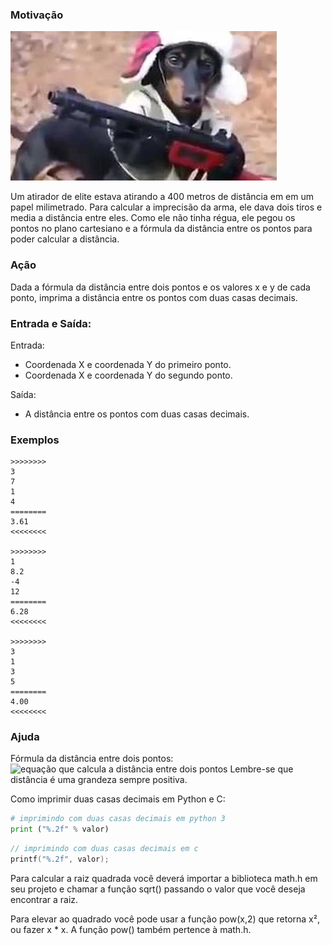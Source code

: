 ### Motivação

![sniperdog](https://raw.githubusercontent.com/qxcodefup/assets/master/mete_bala.jpg)

Um atirador de elite estava atirando a 400 metros de distância em em um papel milimetrado.
Para calcular a imprecisão da arma, ele dava dois tiros e media a distância entre eles.
Como ele não tinha régua, ele pegou os pontos no plano cartesiano e a fórmula
da distância entre os pontos para poder calcular a distância.

### Ação

Dada a fórmula da distância entre dois pontos e os valores x e y de cada ponto,
imprima a distância entre os pontos com duas casas decimais.

### Entrada e Saída:

Entrada:

* Coordenada X e coordenada Y do primeiro ponto.
* Coordenada X e coordenada Y do segundo ponto.

Saída:

* A distância entre os pontos com duas casas decimais.


### Exemplos

```
>>>>>>>>
3
7
1
4
========
3.61
<<<<<<<<

>>>>>>>>
1
8.2
-4
12
========
6.28
<<<<<<<<

>>>>>>>>
3
1
3
5
========
4.00
<<<<<<<<

```

### Ajuda

Fórmula da distância entre dois pontos:
![equação que calcula a distância entre dois pontos](http://s5.static.brasilescola.uol.com.br/img/2016/10/formula-da-distancia-entre-dois-pontos.jpg)
Lembre-se que distância é uma grandeza sempre positiva.

Como imprimir duas casas decimais em Python e C:

```py
# imprimindo com duas casas decimais em python 3
print ("%.2f" % valor)
```
```c
// imprimindo com duas casas decimais em c 
printf("%.2f", valor);
```


Para calcular a raiz quadrada você deverá importar a biblioteca math.h em seu projeto e chamar a função sqrt() passando o valor que você deseja encontrar a raiz.

Para elevar ao quadrado você pode usar a função pow(x,2) que retorna x², ou fazer x * x. A função pow() também pertence à math.h.